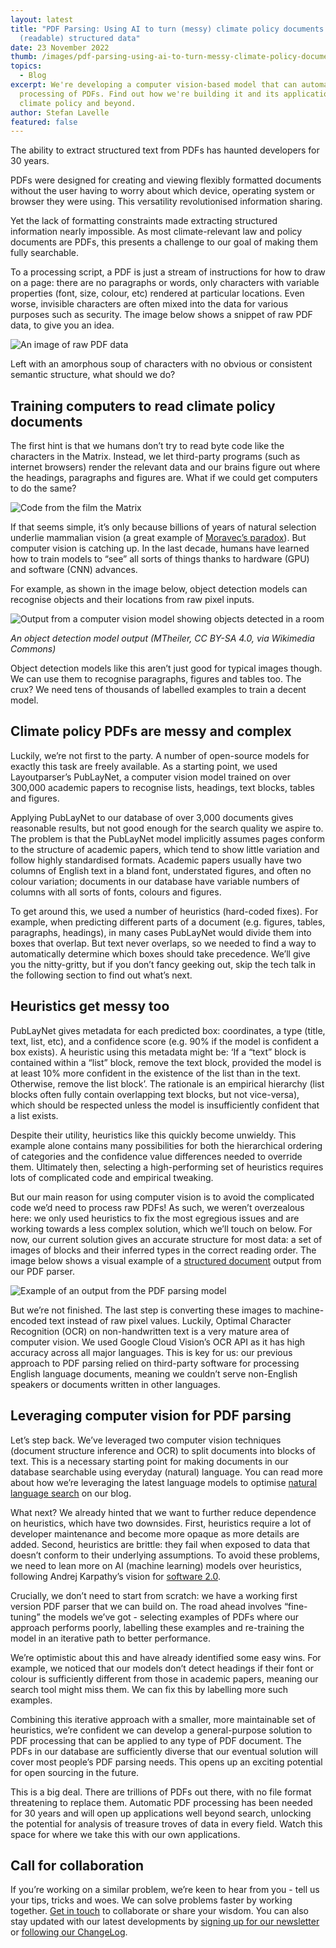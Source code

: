 ```yaml
---
layout: latest
title: "PDF Parsing: Using AI to turn (messy) climate policy documents into
  (readable) structured data"
date: 23 November 2022
thumb: /images/pdf-parsing-using-ai-to-turn-messy-climate-policy-documents-into-readable-structured-data/example-of-an-output-from-the-pdf-parsing-model.png
topics:
  - Blog
excerpt: We're developing a computer vision-based model that can automate the
  processing of PDFs. Find out how we're building it and its applications across
  climate policy and beyond.
author: Stefan Lavelle
featured: false
---
```

The ability to extract structured text from PDFs has haunted developers for 30 years. 

PDFs were designed for creating and viewing flexibly formatted documents without the user having to worry about which device, operating system or browser they were using. This versatility revolutionised information sharing.

Yet the lack of formatting constraints made extracting structured information nearly impossible. As most climate-relevant law and policy documents are PDFs, this presents a challenge to our goal of making them fully searchable.

To a processing script, a PDF is just a stream of instructions for how to draw on a page: there are no paragraphs or words, only characters with variable properties (font, size, colour, etc) rendered at particular locations. Even worse, invisible characters are often mixed into the data for various purposes such as security. The image below shows a snippet of raw PDF data, to give you an idea.

![An image of raw PDF data](/images/pdf-parsing-using-ai-to-turn-messy-climate-policy-documents-into-readable-structured-data/pdf-code.png "An image showing raw PDF data (credit: Stefan Lavelle/Climate Policy Radar).")

Left with an amorphous soup of characters with no obvious or consistent semantic structure, what should we do?

## Training computers to read climate policy documents

The first hint is that we humans don’t try to read byte code like the characters in the Matrix. Instead, we let third-party programs (such as internet browsers) render the relevant data and our brains figure out where the headings, paragraphs and figures are. What if we could get computers to do the same?

![Code from the film the Matrix](/images/pdf-parsing-using-ai-to-turn-messy-climate-policy-documents-into-readable-structured-data/image-from-rawpixel-id-5901986-original.jpg " Matrix code (rawpixel)")

If that seems simple, it’s only because billions of years of natural selection underlie mammalian vision (a great example of [Moravec’s paradox](<https://en.wikipedia.org/wiki/Moravec%27s_paradox#:~:text=Moravec's%20paradox%20is%20the%20observation,skills%20require%20enormous%20computational%20resources.)>)). But computer vision is catching up. In the last decade, humans have learned how to train models to “see” all sorts of things thanks to hardware (GPU) and software (CNN) advances.

For example, as shown in the image below, object detection models can recognise objects and their locations from raw pixel inputs.

![Output from a computer vision model showing objects detected in a room](/images/pdf-parsing-using-ai-to-turn-messy-climate-policy-documents-into-readable-structured-data/object-recognition.jpg "An object detection model output (MTheiler, CC BY-SA 4.0, via Wikimedia Commons)")

*An object detection model output (MTheiler, CC BY-SA 4.0, via Wikimedia Commons)*

Object detection models like this aren’t just good for typical images though. We can use them to recognise paragraphs, figures and tables too. The crux? We need tens of thousands of labelled examples to train a decent model.

## Climate policy PDFs are messy and complex

Luckily, we’re not first to the party. A number of open-source models for exactly this task are freely available. As a starting point, we used Layoutparser’s PubLayNet, a computer vision model trained on over 300,000 academic papers to recognise lists, headings, text blocks, tables and figures.

Applying PubLayNet to our database of over 3,000 documents gives reasonable results, but not good enough for the search quality we aspire to. The problem is that the PubLayNet model implicitly assumes pages conform to the structure of academic papers, which tend to show little variation and follow highly standardised formats. Academic papers usually have two columns of English text in a bland font, understated figures, and often no colour variation; documents in our database have variable numbers of columns with all sorts of fonts, colours and figures.

To get around this, we used a number of heuristics (hard-coded fixes). For example, when predicting different parts of a document (e.g. figures, tables, paragraphs, headings), in many cases PubLayNet would divide them into boxes that overlap. But text never overlaps, so we needed to find a way to automatically determine which boxes should take precedence. We’ll give you the nitty-gritty, but if you don’t fancy geeking out, skip the tech talk in the following section to find out what’s next.

## Heuristics get messy too

PubLayNet gives metadata for each predicted box: coordinates, a type (title, text, list, etc), and a confidence score (e.g. 90% if the model is confident a box exists). A heuristic using this metadata might be: ‘If a “text” block is contained within a “list” block, remove the text block, provided the model is at least 10% more confident in the existence of the list than in the text. Otherwise, remove the list block’. The rationale is an empirical hierarchy (list blocks often fully contain overlapping text blocks, but not vice-versa), which should be respected unless the model is insufficiently confident that a list exists. 

Despite their utility, heuristics like this quickly become unwieldy. This example alone contains many possibilities for both the hierarchical ordering of categories and the confidence value differences needed to override them. Ultimately then, selecting a high-performing set of heuristics requires lots of complicated code and empirical tweaking.

But our main reason for using computer vision is to avoid the complicated code we’d need to process raw PDFs! As such, we weren’t overzealous here: we only used heuristics to fix the most egregious issues and are working towards a less complex solution, which we’ll touch on below. For now, our current solution gives an accurate structure for most data: a set of images of blocks and their inferred types in the correct reading order. The image below shows a visual example of a [structured document](https://cdn.climatepolicyradar.org/AFG/2014/AFG-2014-12-25-National+Biodiversity+Strategy+and+Action+Plan_cbd27ba450da99a648a47db4f3c4e370.pdf) output from our PDF parser. 

![Example of an output from the PDF parsing model](/images/pdf-parsing-using-ai-to-turn-messy-climate-policy-documents-into-readable-structured-data/example-of-an-output-from-the-pdf-parsing-model.png "A structured document output from our PDF parser. ")

But we’re not finished. The last step is converting these images to machine-encoded text instead of raw pixel values. Luckily, Optimal Character Recognition (OCR) on non-handwritten text is a very mature area of computer vision. We used Google Cloud Vision’s OCR API as it has high accuracy across all major languages. This is key for us: our previous approach to PDF parsing relied on third-party software for processing English language documents, meaning we couldn’t serve non-English speakers or documents written in other languages.

## Leveraging computer vision for PDF parsing

Let’s step back. We’ve leveraged two computer vision techniques (document structure inference and OCR) to split documents into blocks of text. This is a necessary starting point for making documents in our database searchable using everyday (natural) language. You can read more about how we’re leveraging the latest language models to optimise [natural language search](https://climatepolicyradar.org/latest/building-natural-language-search-for-climate-change-laws-and-policies) on our blog. 

What next? We already hinted that we want to further reduce dependence on heuristics, which have two downsides. First, heuristics require a lot of developer maintenance and become more opaque as more details are added. Second, heuristics are brittle: they fail when exposed to data that doesn’t conform to their underlying assumptions. To avoid these problems, we need to lean more on AI (machine learning) models over heuristics, following Andrej Karpathy’s vision for [software 2.0](https://www.youtube.com/watch?v=y57wwucbXR8&ab_channel=Databricks).

Crucially, we don’t need to start from scratch: we have a working first version PDF parser that we can build on. The road ahead involves “fine-tuning” the models we’ve got - selecting examples of PDFs where our approach performs poorly, labelling these examples and re-training the model in an iterative path to better performance.

We’re optimistic about this and have already identified some easy wins. For example, we noticed that our models don’t detect headings if their font or colour is sufficiently different from those in academic papers, meaning our search tool might miss them. We can fix this by labelling more such examples.

Combining this iterative approach with a smaller, more maintainable set of heuristics, we’re confident we can develop a general-purpose solution to PDF processing that can be applied to any type of PDF document. The PDFs in our database are sufficiently diverse that our eventual solution will cover most people’s PDF parsing needs. This opens up an exciting potential for open sourcing in the future.

This is a big deal. There are trillions of PDFs out there, with no file format threatening to replace them. Automatic PDF processing has been needed for 30 years and will open up applications well beyond search, unlocking the potential for analysis of treasure troves of data in every field. Watch this space for where we take this with our own applications.

## Call for collaboration

If you’re working on a similar problem, we’re keen to hear from you - tell us your tips, tricks and woes. We can solve problems faster by working together. [Get in touch](https://climatepolicyradar.org/contact) to collaborate or share your wisdom. You can also stay updated with our latest developments by [signing up for our newsletter](https://3566c5a7.sibforms.com/serve/MUIEAPkXK4liqQjleE87527EfcD9gDzY26dQhnJOxNeXZK_TvEAjl_Qu7rrkysJS2ODrj1LioiH24HTGbul2vS1sAxYCPHtu7PgnhZrAE9yCfaFrJ7vzmvBc3u87cs_pkC_99nQ2AqBONHtLwErrV7mcVga2qNlO1xetSeqVVWYsrVPRjg6Rc978eQEMasGQc4PFgIfMFza8TJEv) or [following our ChangeLog](https://climatepolicyradar.notion.site/Climate-Policy-Radar-s-Public-Changelog-1f028d2141e946adaebb8a420f50029c).